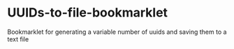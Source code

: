 # UUIDs-to-file-bookmarklet
Bookmarklet for generating a variable number of uuids and saving them to a text file
